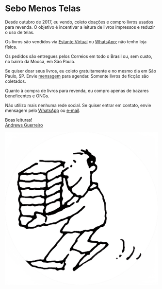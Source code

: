 # Sebo Menos Telas

Desde outubro de 2017, eu vendo, coleto doações e compro livros usados para revenda. O objetivo é incentivar a leitura de livros impressos e reduzir o uso de telas.

Os livros são vendidos via [Estante Virtual](https://www.estantevirtual.com.br/sebos-e-livreiros/sebo-menos-telas) ou [WhatsApp](https://wa.me/5511981350566); não tenho loja física.

Os pedidos são entregues pelos Correios em todo o Brasil ou, sem custo, no bairro da Mooca, em São Paulo.

Se quiser doar seus livros, eu coleto gratuitamente e no mesmo dia em São Paulo, SP. Envie [mensagem](https://wa.me/5511981350566) para agendar. Somente livros de ficção são coletados.

Quanto à compra de livros para revenda, eu compro apenas de bazares beneficentes e ONGs.

Não utilizo mais nenhuma rede social. Se quiser entrar em contato, envie mensagem pelo [WhatsApp](https://wa.me/5511981350566) ou [e-mail](mailto:sebomenostelas@gmail.com).

Boas leituras!  
[Andrews Guerreiro](https://github.com/andguerreiro)

![Logo](logo.png)

